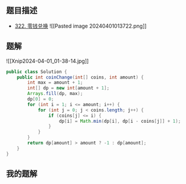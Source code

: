 ## 题目描述

- [322. 零钱兑换](https://leetcode.cn/problems/coin-change/)
![[Pasted image 20240401013722.png]]

## 题解

![[Xnip2024-04-01_01-38-14.jpg]]

```java
public class Solution {
    public int coinChange(int[] coins, int amount) {
        int max = amount + 1;
        int[] dp = new int[amount + 1];
        Arrays.fill(dp, max);
        dp[0] = 0;
        for (int i = 1; i <= amount; i++) {
            for (int j = 0; j < coins.length; j++) {
                if (coins[j] <= i) {
                    dp[i] = Math.min(dp[i], dp[i - coins[j]] + 1);
                }
            }
        }
        return dp[amount] > amount ? -1 : dp[amount];
    }
}
```

## 我的题解

```java

```